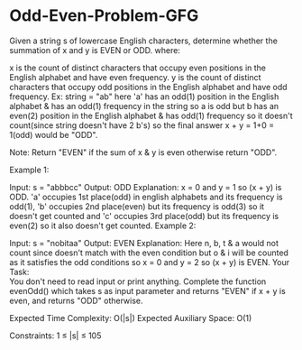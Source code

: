 # Odd-Even-Problem-GFG
Given a string s of lowercase English characters, determine whether the summation of x and y is EVEN or ODD.
where:

x is the count of distinct characters that occupy even positions in the English alphabet and have even frequency. 
y is the count of distinct characters that occupy odd positions in the English alphabet and have odd frequency.
Ex: string = "ab" here 'a' has an odd(1) position in the English alphabet & has an odd(1) frequency in the string so a is odd but b has an even(2) position in the English alphabet & has odd(1) frequency so it doesn't count(since string doesn't have 2 b's) so the final answer x + y = 1+0 = 1(odd) would be "ODD".

Note: Return "EVEN" if the sum of x & y is even otherwise return "ODD".

Example 1:

Input: 
s = "abbbcc"
Output: 
ODD
Explanation: 
x = 0 and y = 1 so (x + y) is ODD. 'a' occupies 1st place(odd) in english alphabets and its frequency is odd(1), 'b' occupies 2nd place(even) but its frequency is odd(3) so it doesn't get counted and 'c' occupies 3rd place(odd) but its frequency is even(2) so it also doesn't get counted.
Example 2:

Input: 
s = "nobitaa"
Output: 
EVEN
Explanation: 
Here n, b, t & a would not count since doesn't match with the even condition but o & i will be counted as it satisfies the odd conditions so x = 0 and y = 2 so (x + y) is EVEN.
Your Task:  
You don't need to read input or print anything. Complete the function evenOdd() which takes s as input parameter and returns "EVEN"  if x + y is even, and returns "ODD" otherwise.

Expected Time Complexity: O(|s|)
Expected Auxiliary Space: O(1) 

Constraints:
1 ≤ |s| ≤ 105
